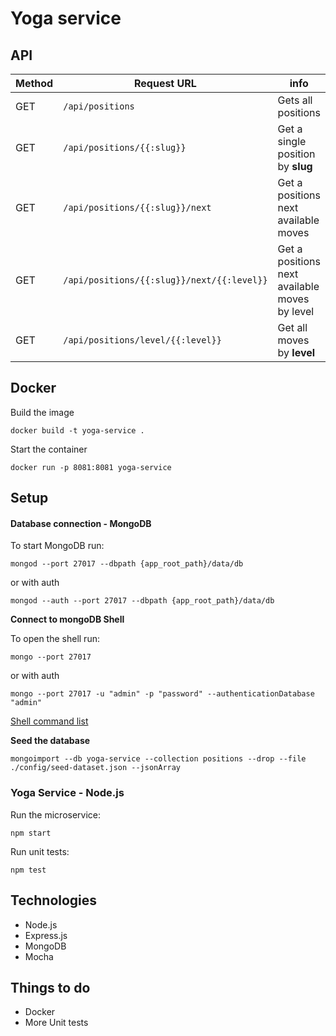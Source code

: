 # Yoga service

## API

| Method | 			Request URL | 		info    |
| ------------- | ------------- | ------------- |
| GET | ```/api/positions``` | Gets all positions |
| GET | ```/api/positions/{{:slug}}```  | Get a single position by **slug** |
| GET | ```/api/positions/{{:slug}}/next```  | Get a positions next available moves |
| GET | ```/api/positions/{{:slug}}/next/{{:level}}```  | Get a positions next available moves by level |
| GET | ```/api/positions/level/{{:level}}```  | Get all moves by **level** |

## Docker

Build the image

```
docker build -t yoga-service .
```

Start the container

``` 
docker run -p 8081:8081 yoga-service
```


## Setup
#### Database connection - MongoDB


To start MongoDB run:

```
mongod --port 27017 --dbpath {app_root_path}/data/db
```
or with auth

```
mongod --auth --port 27017 --dbpath {app_root_path}/data/db
```

**Connect to mongoDB Shell**

To open the shell run:

```
mongo --port 27017

```
or with auth

```
mongo --port 27017 -u "admin" -p "password" --authenticationDatabase "admin"
```

[Shell command list](https://docs.mongodb.com/manual/reference/mongo-shell/)

**Seed the database**

```
mongoimport --db yoga-service --collection positions --drop --file ./config/seed-dataset.json --jsonArray
```

### Yoga Service - Node.js

Run the microservice:

```
npm start
```

Run unit tests:

```
npm test
```

## Technologies

* Node.js
* Express.js
* MongoDB
* Mocha


## Things to do

* Docker
* More Unit tests